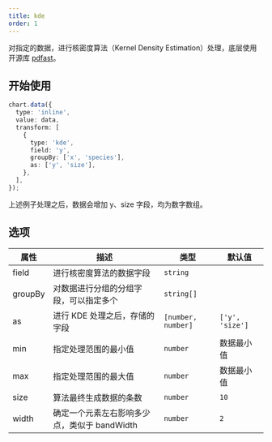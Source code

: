 ```yaml
---
title: kde
order: 1
---
```


对指定的数据，进行核密度算法（Kernel Density Estimation）处理，底层使用开源库 [pdfast](https://www.npmjs.com/package/pdfast)。

## 开始使用

```ts
chart.data({
  type: 'inline',
  value: data,
  transform: [
    {
      type: 'kde',
      field: 'y',
      groupBy: ['x', 'species'],
      as: ['y', 'size'],
    },
  ],
});
```

上述例子处理之后，数据会增加 y、size 字段，均为数字数组。

## 选项

| 属性     | 描述                                               | 类型                         | 默认值        |
| -------- | -------------------------------------------------- | ---------------------------- | ------------- |
| field    | 进行核密度算法的数据字段                               | `string`                     |               |
| groupBy  | 对数据进行分组的分组字段，可以指定多个                   | `string[]`                    |              |
| as       | 进行 KDE 处理之后，存储的字段                          | `[number, number]`           | `['y', 'size']` |
| min      | 指定处理范围的最小值                                  | `number`                     | 数据最小值      |
| max      | 指定处理范围的最大值                                   | `number`                    | 数据最小值      |
| size     | 算法最终生成数据的条数                                 | `number`                     | `10`          |
| width    | 确定一个元素左右影响多少点，类似于 bandWidth            |  `number`                    | `2`            |
